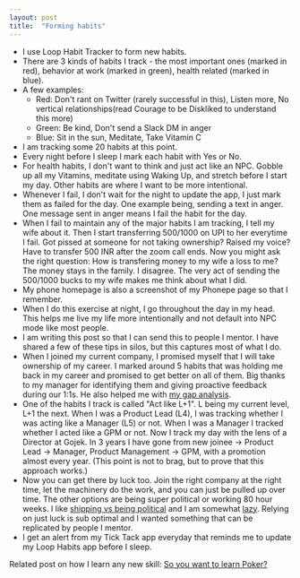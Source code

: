 ```yaml
---
layout: post
title:  "Forming habits"
---
```


- I use Loop Habit Tracker to form new habits.
- There are 3 kinds of habits I track - the most important ones (marked in red), behavior at work (marked in green), health related (marked in blue).
- A few examples:
  - Red: Don't rant on Twitter (rarely successful in this), Listen more, No vertical relationships(read Courage to be Diskliked to understand this more)
  - Green: Be kind, Don't send a Slack DM in anger
  - Blue: Sit in the sun, Meditate, Take Vitamin C
- I am tracking some 20 habits at this point.
- Every night before I sleep I mark each habit with Yes or No.
- For health habits, I don't want to think and just act like an NPC. Gobble up all my Vitamins, meditate using Waking Up, and stretch before I start my day. Other habits are where I want to be more intentional.
- Whenever I fail, I don't wait for the night to update the app, I just mark them as failed for the day. One example being, sending a text in anger. One message sent in anger means I fail the habit for the day.
- When I fail to maintain any of the major habits I am tracking, I tell my wife about it. Then I start transferring 500/1000 on UPI to her everytime I fail. Got pissed at someone for not taking ownership? Raised my voice? Have to transfer 500 INR after the zoom call ends. Now you might ask the right question: How is transfering money to my wife a loss to me? The money stays in the family. I disagree. The very act of sending the 500/1000 bucks to my wife makes me think about what I did.
- My phone homepage is also a screenshot of my Phonepe page so that I remember.
- When I do this exercise at night, I go throughout the day in my head. This helps me live my life more intentionally and not default into NPC mode like most people.
- I am writing this post so that I can send this to people I mentor. I have shared a few of these tips in silos, but this captures most of what I do.
- When I joined my current company, I promised myself that I will take ownership of my career. I marked around 5 habits that was holding me back in my career and promised to get better on all of them. Big thanks to my manager for identifying them and giving proactive feedback during our 1:1s. He also helped me with [my gap analysis](https://medium.com/@ianmcall/mind-the-gap-analysis-and-get-promoted-e4bb4462ef40).
- One of the habits I track is called "Act like L+1". L being my current level, L+1 the next. When I was a Product Lead (L4), I was tracking whether I was acting like a Manager (L5) or not. When I was a Manager I tracked whether I acted like a GPM or not. Now I track my day with the lens of a Director at Gojek. In 3 years I have gone from new joinee -> Product Lead -> Manager, Product Management -> GPM, with a promotion almost every year. (This point is not to brag, but to prove that this approach works.)
- Now you can get there by luck too. Join the right company at the right time, let the machinery do the work, and you can just be pulled up over time. The other options are being super political or working 80 hour weeks. I like [shipping vs being political](https://manassaloi.com/proofofwork/) and I am somewhat [lazy](https://manassaloi.com/2020/03/31/80-20.html). Relying on just luck is sub optimal and I wanted something that can be replicated by people I mentor.
- I get an alert from my Tick Tack app everyday that reminds me to update my Loop Habits app before I sleep.

Related post on how I learn any new skill: [So you want to learn Poker?](https://manassaloi.com/2020/04/07/learning-poker.html)
